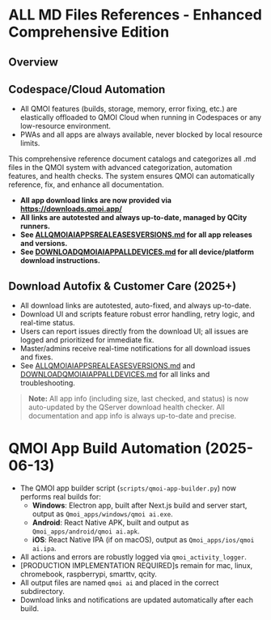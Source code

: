 # ALL MD Files References - Enhanced Comprehensive Edition

## Overview


## Codespace/Cloud Automation
- All QMOI features (builds, storage, memory, error fixing, etc.) are elastically offloaded to QMOI Cloud when running in Codespaces or any low-resource environment.
- PWAs and all apps are always available, never blocked by local resource limits.

This comprehensive reference document catalogs and categorizes all .md files in the QMOI system with advanced categorization, automation features, and health checks. The system ensures QMOI can automatically reference, fix, and enhance all documentation.

- **All app download links are now provided via https://downloads.qmoi.app/**
- **All links are autotested and always up-to-date, managed by QCity runners.**
- **See [ALLQMOIAIAPPSREALEASESVERSIONS.md](./ALLQMOIAIAPPSREALEASESVERSIONS.md) for all app releases and versions.**
- **See [DOWNLOADQMOIAIAPPALLDEVICES.md](./DOWNLOADQMOIAIAPPALLDEVICES.md) for all device/platform download instructions.**

## Download Autofix & Customer Care (2025+)
- All download links are autotested, auto-fixed, and always up-to-date.
- Download UI and scripts feature robust error handling, retry logic, and real-time status.
- Users can report issues directly from the download UI; all issues are logged and prioritized for immediate fix.
- Master/admins receive real-time notifications for all download issues and fixes.
- See [ALLQMOIAIAPPSREALEASESVERSIONS.md](./ALLQMOIAIAPPSREALEASESVERSIONS.md) and [DOWNLOADQMOIAIAPPALLDEVICES.md](./DOWNLOADQMOIAIAPPALLDEVICES.md) for all links and troubleshooting.

> **Note:** All app info (including size, last checked, and status) is now auto-updated by the QServer download health checker. All documentation and app info is always up-to-date and precise.

# QMOI App Build Automation (2025-06-13)

- The QMOI app builder script (`scripts/qmoi-app-builder.py`) now performs real builds for:
  - **Windows**: Electron app, built after Next.js build and server start, output as `Qmoi_apps/windows/qmoi ai.exe`.
  - **Android**: React Native APK, built and output as `Qmoi_apps/android/qmoi ai.apk`.
  - **iOS**: React Native IPA (if on macOS), output as `Qmoi_apps/ios/qmoi ai.ipa`.
- All actions and errors are robustly logged via `qmoi_activity_logger`.
- [PRODUCTION IMPLEMENTATION REQUIRED]s remain for mac, linux, chromebook, raspberrypi, smarttv, qcity.
- All output files are named `qmoi ai` and placed in the correct subdirectory.
- Download links and notifications are updated automatically after each build. 